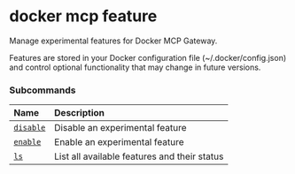 # docker mcp feature

<!---MARKER_GEN_START-->
Manage experimental features for Docker MCP Gateway.

Features are stored in your Docker configuration file (~/.docker/config.json)
and control optional functionality that may change in future versions.

### Subcommands

| Name                                | Description                                  |
|:------------------------------------|:---------------------------------------------|
| [`disable`](mcp_feature_disable.md) | Disable an experimental feature              |
| [`enable`](mcp_feature_enable.md)   | Enable an experimental feature               |
| [`ls`](mcp_feature_ls.md)           | List all available features and their status |



<!---MARKER_GEN_END-->

